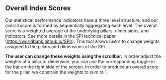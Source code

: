 
## Overall Index Scores

Our statistical performance indicators have a three level structure, and our overall score is formed by sequentially aggregating each level.  The overall score is a weighted average of the underlying pillars, dimensions, and indicators.  See more details in the SPI technical paper (https://worldbank.github.io/SPI/).  This tool allows users to change weights assigned to the pillars and dimensions of the SPI.

**The user can change these weights using the scrollbar.**  In order adjust the weights of a pillar or dimension, you can use the corresponding toggle in the bar on the right side of the screen.  In order to produce an overall score for the pillar, we constrain the weights to sum to 1.  